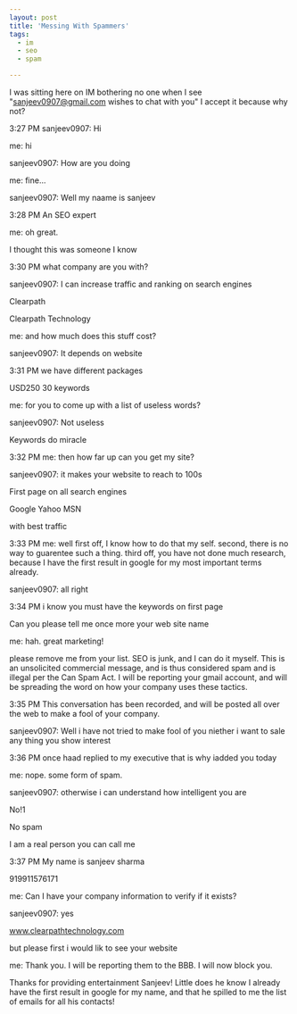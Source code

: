 ```yaml
---
layout: post
title: 'Messing With Spammers'
tags:
  - im
  - seo
  - spam

---
```


I was sitting here on IM bothering no one when I see "<a href="mailto:sanjeev0907@gmail.com" target="_blank">sanjeev0907@gmail.com</a> wishes to chat with you" I accept it because why not?

3:27 PM sanjeev0907: Hi

me: hi

sanjeev0907: How are you doing

me: fine...

sanjeev0907: Well my naame is sanjeev

3:28 PM An SEO expert

me: oh great.

I thought this was someone I know

3:30 PM what company are you with?

sanjeev0907: I can increase traffic and ranking on search engines

Clearpath

Clearpath Technology

me: and how much does this stuff cost?

sanjeev0907: It depends on website

3:31 PM we have different packages

USD250 30 keywords

me: for you to come up with a list of useless words?

sanjeev0907: Not useless

Keywords do miracle

3:32 PM me: then how far up can you get my site?

sanjeev0907: it makes your website to reach to 100s

First page on all search engines

Google Yahoo MSN

with best traffic

3:33 PM me: well first off, I know how to do that my self. second, there is no way to guarentee such a thing. third off, you have not done much research, because I have the first result in google for my most important terms already.

sanjeev0907: all right

3:34 PM i know you must have the keywords on first page

Can you please tell me once more your web site name

me: hah. great marketing!

please remove me from your list. SEO is junk, and I can do it myself. This is an unsolicited commercial message, and is thus considered spam and is illegal per the Can Spam Act. I will be reporting your gmail account, and will be spreading the word on how your company uses these tactics.

3:35 PM This conversation has been recorded, and will be posted all over the web to make a fool of your company.

sanjeev0907: Well i have not tried to make fool of you niether i want to sale any thing you show interest

3:36 PM once haad replied to my executive that is why iadded you today

me: nope. some form of spam.

sanjeev0907: otherwise i can understand how intelligent you are

No!1

No spam

I am a real person you can call me

3:37 PM My name is sanjeev sharma

919911576171

me: Can I have your company information to verify if it exists?

sanjeev0907: yes

<a href="http://www.clearpathtechnology.com">www.clearpathtechnology.com</a>

but please first i would lik to see your website

me: Thank you. I will be reporting them to the BBB. I will now block you.

Thanks for providing entertainment Sanjeev! Little does he know I already have the first result in google for my name, and that he spilled to me the list of emails for all his contacts!
